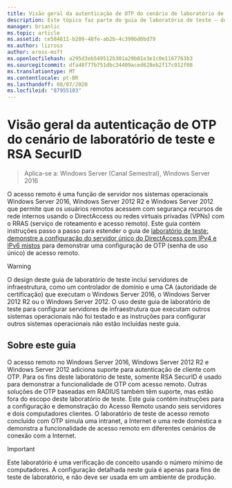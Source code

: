 ```yaml
---
title: Visão geral da autenticação de OTP do cenário de laboratório de teste e RSA SecurID
description: Este tópico faz parte do guia de laboratório de teste – demonstre o DirectAccess com autenticação OTP e RSA SecurID para Windows Server 2016
manager: brianlic
ms.topic: article
ms.assetid: ce584811-b209-48fe-ab2b-4c399bd0bd79
ms.author: lizross
author: eross-msft
ms.openlocfilehash: a295d3eb549512b301a29b81e3e1c0e1167763b3
ms.sourcegitcommit: dfa48f77b751dbc34409aced628eb2f17c912f08
ms.translationtype: MT
ms.contentlocale: pt-BR
ms.lasthandoff: 08/07/2020
ms.locfileid: "87955103"
---
```

# <a name="overview-of-the-test-lab-scenario-otp-authentication-and-rsa-securid"></a>Visão geral da autenticação de OTP do cenário de laboratório de teste e RSA SecurID

>Aplica-se a: Windows Server (Canal Semestral), Windows Server 2016

O acesso remoto é uma função de servidor nos sistemas operacionais Windows Server 2016, Windows Server 2012 R2 e Windows Server 2012 que permite que os usuários remotos acessem com segurança recursos de rede internos usando o DirectAccess ou redes virtuais privadas (VPNs) com o RRAS (serviço de roteamento e acesso remoto). Este guia contém instruções passo a passo para estender o guia de [laboratório de teste: demonstre a configuração do servidor único do DirectAccess com IPv4 e IPv6 mistos](https://go.microsoft.com/fwlink/p/?LinkId=237004) para demonstrar uma configuração de OTP (senha de uso único) de acesso remoto.

> [!WARNING]
> O design deste guia de laboratório de teste inclui servidores de infraestrutura, como um controlador de domínio e uma CA (autoridade de certificação) que executam o Windows Server 2016, o Windows Server 2012 R2 ou o Windows Server 2012. O uso deste guia de laboratório de teste para configurar servidores de infraestrutura que executam outros sistemas operacionais não foi testado e as instruções para configurar outros sistemas operacionais não estão incluídas neste guia.

## <a name="about-this-guide"></a>Sobre este guia
O acesso remoto no Windows Server 2016, Windows Server 2012 R2 e Windows Server 2012 adiciona suporte para autenticação de cliente com OTP. Para os fins deste laboratório de teste, somente RSA SecurID é usado para demonstrar a funcionalidade de OTP com acesso remoto. Outras soluções de OTP baseadas em RADIUS também têm suporte, mas estão fora do escopo deste laboratório de teste. Este guia contém instruções para a configuração e demonstração do Acesso Remoto usando seis servidores e dois computadores clientes. O laboratório de teste de acesso remoto concluído com OTP simula uma intranet, a Internet e uma rede doméstica e demonstra a funcionalidade de acesso remoto em diferentes cenários de conexão com a Internet.

> [!IMPORTANT]
> Este laboratório é uma verificação de conceito usando o número mínimo de computadores. A configuração detalhada neste guia é apenas para fins de teste de laboratório, e não deve ser usada em um ambiente de produção.



